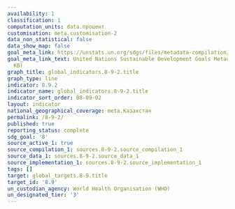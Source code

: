 ```yaml
---
availability: 1
classification: 1
computation_units: data.процент
customisation: meta.customisation-2
data_non_statistical: false
data_show_map: false
goal_meta_link: https://unstats.un.org/sdgs/files/metadata-compilation/Metadata-Goal-8.pdf
goal_meta_link_text: United Nations Sustainable Development Goals Metadata (PDF 526
  KB)
graph_title: global_indicators.8-9-2.title
graph_type: line
indicator: 8.9.2
indicator_name: global_indicators.8-9-2.title
indicator_sort_order: 08-09-02
layout: indicator
national_geographical_coverage: meta.Казахстан
permalink: /8-9-2/
published: true
reporting_status: complete
sdg_goal: '8'
source_active_1: true
source_compilation_1: sources.8-9-2.source_compilation_1
source_data_1: sources.8-9-2.source_data_1
source_implementation_1: sources.8-9-2.source_implementation_1
tags: []
target: global_targets.8-9.title
target_id: '8.9'
un_custodian_agency: World Health Organisation (WHO)
un_designated_tier: '3'
---
```

